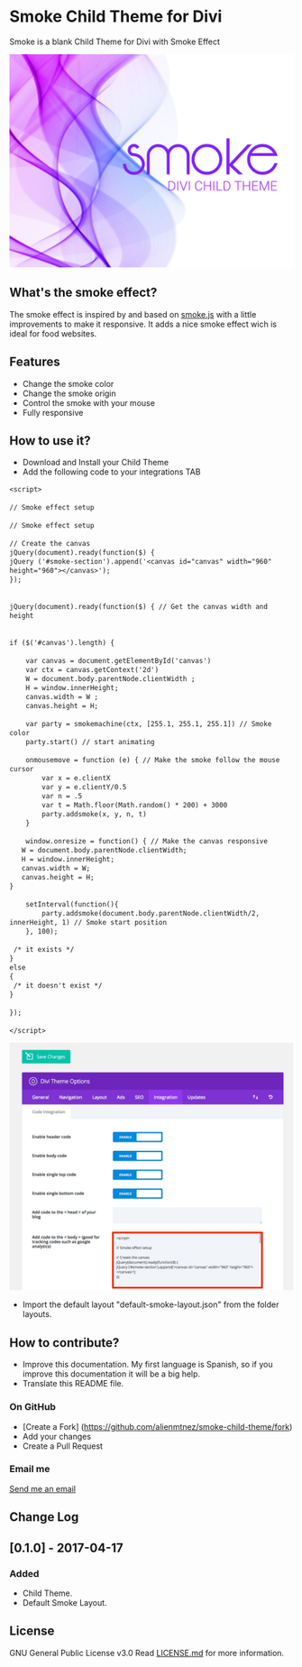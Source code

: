 # Smoke Child Theme for Divi
Smoke is a blank Child Theme for Divi with Smoke Effect


![](./smoke/screenshot.jpg)

## What's the smoke effect?
The smoke effect is inspired by and based on [smoke.js](https://github.com/bijection/smoke.js) with a little improvements to make it responsive. It adds a nice smoke effect wich is ideal for food websites.


## Features 

* Change the smoke color
* Change the smoke origin
* Control the smoke with your mouse
* Fully responsive

## How to use it?
* Download and Install your Child Theme
* Add the following code to your integrations TAB

```
<script>

// Smoke effect setup

// Smoke effect setup

// Create the canvas
jQuery(document).ready(function($) {
jQuery ('#smoke-section').append('<canvas id="canvas" width="960" height="960"></canvas>');
});


jQuery(document).ready(function($) { // Get the canvas width and height


if ($('#canvas').length) {

	var canvas = document.getElementById('canvas')
	var ctx = canvas.getContext('2d')
	W = document.body.parentNode.clientWidth ;
	H = window.innerHeight;
	canvas.width = W ;
	canvas.height = H;

	var party = smokemachine(ctx, [255.1, 255.1, 255.1]) // Smoke color
	party.start() // start animating

	onmousemove = function (e) { // Make the smoke follow the mouse cursor
		var x = e.clientX
		var y = e.clientY/0.5
		var n = .5
		var t = Math.floor(Math.random() * 200) + 3000
		party.addsmoke(x, y, n, t)
	}

	window.onresize = function() { // Make the canvas responsive
   W = document.body.parentNode.clientWidth;
   H = window.innerHeight;
   canvas.width = W;
   canvas.height = H;
}

	setInterval(function(){
		party.addsmoke(document.body.parentNode.clientWidth/2, innerHeight, 1) // Smoke start position
	}, 100);

 /* it exists */
}
else
{
 /* it doesn't exist */
}

});

</script>
```
![](./assets/include-scripts.jpg)

* Import the default layout "default-smoke-layout.json" from the folder layouts.

## How to contribute?

* Improve this documentation. My first language is Spanish, so if you improve this documentation it will be a big help.
* Translate this README file.
 
### On GitHub

- [Create a Fork] (https://github.com/alienmtnez/smoke-child-theme/fork)
- Add your changes
- Create a Pull Request

### Email me

[Send me an email](mailto:alien.mtnez@gmail.com)

## Change Log


## [0.1.0] - 2017-04-17

### Added
- Child Theme.
- Default Smoke Layout.

## License
GNU General Public License v3.0 Read [LICENSE.md](https://github.com/alienmtnez/smoke-child-theme/blob/master/LICENSE) for more information.
